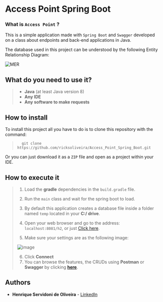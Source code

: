 # Access Point Spring Boot

### What is `Access Point` ?

This is a simple application made with `Spring Boot` and `Swagger` developed on a class about endpoints and back-end applications in Java.

The database used in this project can be understood by the following Entity Relationship Diagram:

![MER](https://user-images.githubusercontent.com/68413884/127175209-eadad8e2-2d96-45d1-8e2c-75562e31a87b.png)



## What do you need to use it?

> - **Java** (at least Java version 8)
> - **Any IDE**
> - **Any software to make requests**



## How to install

To install this project all you have to do is to clone this repository with the command:

> ```
> 	git clone https://github.com/ricksoliveira/Access_Point_Spring_Boot.git
> ```

Or you can just download it as a `ZIP` file and open as a project  within your IDE.



## How to execute it

> 1. Load the **gradle** dependencies in the `build.gradle` file.
>
> 2. Run the `main` class and wait for the spring boot to load.
>
> 3. By default this application creates a database file inside a folder named `temp` located in your **C:/ drive**.
> 4. Open your web browser and go to the address: `localhost:8081/h2`, or just [Click here](http://localhost:8081/h2).
> 5. Make sure your settings are as the following image:
>
> ![image](https://user-images.githubusercontent.com/68413884/127070119-a816f4c5-bba7-4faf-a03b-11ad975ca5c2.png)
>
> 6. Click **Connect**
> 7. You can browse the features, the CRUDs using **Postman** or **Swagger** by clicking **[here](http://localhost:8081/swagger-ui.html#/)**.



## Authors

- **Henrique Servidoni de Oliveira** - [LinkedIn](https://www.linkedin.com/in/ricksoliveira/)
